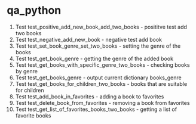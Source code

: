 # qa_python

1. Test test_positive_add_new_book_add_two_books - posititve test add two books
2. Test test_negative_add_new_book - negative test add book
3. Test test_set_book_genre_set_two_books - setting the genre of the books
4. Test test_get_book_genre - getting the genre of the added book
5. Test test_get_books_with_specific_genre_two_books - checking books by genre
6. Test test_get_books_genre - output current dictionary books_genre
7. Test test_get_books_for_children_two_books - books that are suitable for children
8. Test test_add_book_in_favorites - adding a book to favorites
9. Test test_delete_book_from_favorites - removing a book from favorites
10. Test test_get_list_of_favorites_books_two_books - getting a list of favorite books
